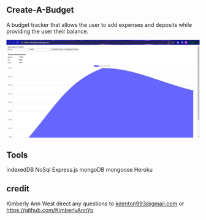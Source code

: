 ## Create-A-Budget
A budget tracker that allows the user to add expenses and deposits while providing the user their balance. 


![alt text](/develop/public/images/Screenshot%20(23).png)

## Tools
indexedDB
NoSql
Express.js
mongoDB
mongoose
Heroku

## credit
Kimberly Ann West
direct any questions to kdenton993@gmail.com or https://github.com/KimberlyAnnYo